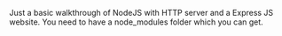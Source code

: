 Just a basic walkthrough of NodeJS with HTTP server and a Express JS website.
You need to have a node_modules folder which you can get.
